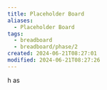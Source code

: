 ```yaml
---
title: Placeholder Board
aliases:
  - Placeholder Board
tags:
  - breadboard
  - breadboard/phase/2
created: 2024-06-21T08:27:01
modified: 2024-06-21T08:27:26
---
```

h as 